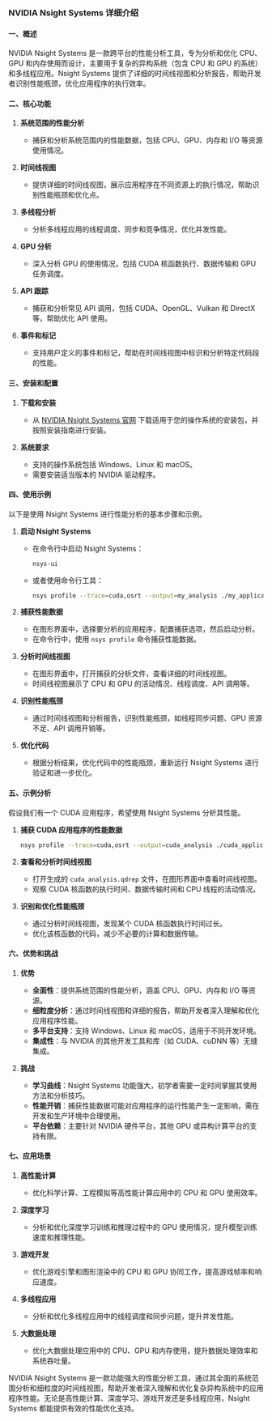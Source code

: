### NVIDIA Nsight Systems 详细介绍

#### 一、概述

NVIDIA Nsight Systems 是一款跨平台的性能分析工具，专为分析和优化 CPU、GPU 和内存使用而设计，主要用于复杂的异构系统（包含 CPU 和 GPU 的系统）和多线程应用。Nsight Systems 提供了详细的时间线视图和分析报告，帮助开发者识别性能瓶颈，优化应用程序的执行效率。

#### 二、核心功能

1. **系统范围的性能分析**
   - 捕获和分析系统范围内的性能数据，包括 CPU、GPU、内存和 I/O 等资源使用情况。

2. **时间线视图**
   - 提供详细的时间线视图，展示应用程序在不同资源上的执行情况，帮助识别性能瓶颈和优化点。

3. **多线程分析**
   - 分析多线程应用的线程调度、同步和竞争情况，优化并发性能。

4. **GPU 分析**
   - 深入分析 GPU 的使用情况，包括 CUDA 核函数执行、数据传输和 GPU 任务调度。

5. **API 跟踪**
   - 捕获和分析常见 API 调用，包括 CUDA、OpenGL、Vulkan 和 DirectX 等，帮助优化 API 使用。

6. **事件和标记**
   - 支持用户定义的事件和标记，帮助在时间线视图中标识和分析特定代码段的性能。

#### 三、安装和配置

1. **下载和安装**
   - 从 [NVIDIA Nsight Systems 官网](https://developer.nvidia.com/nsight-systems) 下载适用于您的操作系统的安装包，并按照安装指南进行安装。

2. **系统要求**
   - 支持的操作系统包括 Windows、Linux 和 macOS。
   - 需要安装适当版本的 NVIDIA 驱动程序。

#### 四、使用示例

以下是使用 Nsight Systems 进行性能分析的基本步骤和示例。

1. **启动 Nsight Systems**
   - 在命令行中启动 Nsight Systems：
     ```bash
     nsys-ui
     ```
   - 或者使用命令行工具：
     ```bash
     nsys profile --trace=cuda,osrt --output=my_analysis ./my_application
     ```

2. **捕获性能数据**
   - 在图形界面中，选择要分析的应用程序，配置捕获选项，然后启动分析。
   - 在命令行中，使用 `nsys profile` 命令捕获性能数据。

3. **分析时间线视图**
   - 在图形界面中，打开捕获的分析文件，查看详细的时间线视图。
   - 时间线视图展示了 CPU 和 GPU 的活动情况、线程调度、API 调用等。

4. **识别性能瓶颈**
   - 通过时间线视图和分析报告，识别性能瓶颈，如线程同步问题、GPU 资源不足、API 调用开销等。

5. **优化代码**
   - 根据分析结果，优化代码中的性能瓶颈，重新运行 Nsight Systems 进行验证和进一步优化。

#### 五、示例分析

假设我们有一个 CUDA 应用程序，希望使用 Nsight Systems 分析其性能。

1. **捕获 CUDA 应用程序的性能数据**
   ```bash
   nsys profile --trace=cuda,osrt --output=cuda_analysis ./cuda_application
   ```

2. **查看和分析时间线视图**
   - 打开生成的 `cuda_analysis.qdrep` 文件，在图形界面中查看时间线视图。
   - 观察 CUDA 核函数的执行时间、数据传输时间和 CPU 线程的活动情况。

3. **识别和优化性能瓶颈**
   - 通过分析时间线视图，发现某个 CUDA 核函数执行时间过长。
   - 优化该核函数的代码，减少不必要的计算和数据传输。

#### 六、优势和挑战

1. **优势**
   - **全面性**：提供系统范围的性能分析，涵盖 CPU、GPU、内存和 I/O 等资源。
   - **细粒度分析**：通过时间线视图和详细的报告，帮助开发者深入理解和优化应用程序性能。
   - **多平台支持**：支持 Windows、Linux 和 macOS，适用于不同开发环境。
   - **集成性**：与 NVIDIA 的其他开发工具和库（如 CUDA、cuDNN 等）无缝集成。

2. **挑战**
   - **学习曲线**：Nsight Systems 功能强大，初学者需要一定时间掌握其使用方法和分析技巧。
   - **性能开销**：捕获性能数据可能对应用程序的运行性能产生一定影响，需在开发和生产环境中合理使用。
   - **平台依赖**：主要针对 NVIDIA 硬件平台，其他 GPU 或异构计算平台的支持有限。

#### 七、应用场景

1. **高性能计算**
   - 优化科学计算、工程模拟等高性能计算应用中的 CPU 和 GPU 使用效率。

2. **深度学习**
   - 分析和优化深度学习训练和推理过程中的 GPU 使用情况，提升模型训练速度和推理性能。

3. **游戏开发**
   - 优化游戏引擎和图形渲染中的 CPU 和 GPU 协同工作，提高游戏帧率和响应速度。

4. **多线程应用**
   - 分析和优化多线程应用中的线程调度和同步问题，提升并发性能。

5. **大数据处理**
   - 优化大数据处理应用中的 CPU、GPU 和内存使用，提升数据处理效率和系统吞吐量。

NVIDIA Nsight Systems 是一款功能强大的性能分析工具，通过其全面的系统范围分析和细粒度的时间线视图，帮助开发者深入理解和优化复杂异构系统中的应用程序性能。无论是高性能计算、深度学习、游戏开发还是多线程应用，Nsight Systems 都能提供有效的性能优化支持。